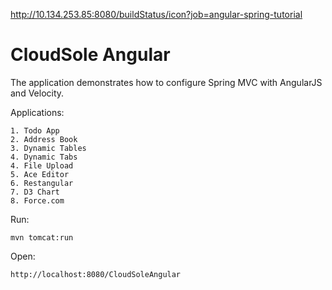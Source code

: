 http://10.134.253.85:8080/buildStatus/icon?job=angular-spring-tutorial

CloudSole Angular
====================

The application demonstrates how to configure Spring MVC with AngularJS and Velocity.

Applications:

    1. Todo App
    2. Address Book
    3. Dynamic Tables
    4. Dynamic Tabs
    4. File Upload
    5. Ace Editor
    6. Restangular
    7. D3 Chart
    8. Force.com 

Run: 

    mvn tomcat:run

Open:

    http://localhost:8080/CloudSoleAngular
